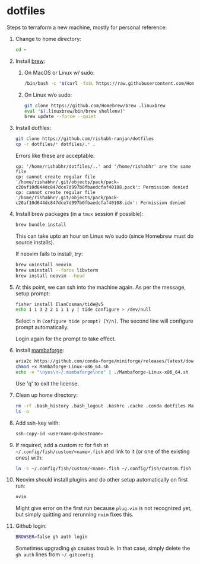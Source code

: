 # dotfiles

Steps to terraform a new machine, mostly for personal reference:

1. Change to home directory:
	```bash
	cd ~
	```

2. Install [brew](https://brew.sh):
	1. On MacOS or Linux w/ sudo:
		```bash
		/bin/bash -c "$(curl -fsSL https://raw.githubusercontent.com/Homebrew/install/HEAD/install.sh)"
		```

	2. On Linux w/o sudo:
		```bash
		git clone https://github.com/Homebrew/brew .linuxbrew
		eval "$(.linuxbrew/bin/brew shellenv)"
		brew update --force --quiet
		```

3.  Install dotfiles:
	```bash
	git clone https://github.com/rishabh-ranjan/dotfiles
	cp -r dotfiles/* dotfiles/.* .
	```

	Errors like these are acceptable:
	```
	cp: '/home/rishabhr/dotfiles/..' and '/home/rishabhr' are the same file
	cp: cannot create regular file '/home/rishabhr/.git/objects/pack/pack-c20af10d644dc847dce7d997b0fbaedcfaf40108.pack': Permission denied
	cp: cannot create regular file '/home/rishabhr/.git/objects/pack/pack-c20af10d644dc847dce7d997b0fbaedcfaf40108.idx': Permission denied
	```

4. Install brew packages (in a `tmux` session if possible):
	```bash
	brew bundle install
	```
	This can take upto an hour on Linux w/o sudo (since Homebrew must do source installs).

	If neovim fails to install, try:
	```bash
	brew uninstall neovim
	brew uninstall --force libvterm
	brew install neovim --head
	```

5. At this point, we can ssh into the machine again. As per the message, setup prompt:
	```bash
	fisher install IlanCosman/tide@v5
	echo 1 1 3 2 2 1 1 1 y | tide configure > /dev/null
	```
	Select `n` in `Configure tide prompt? [Y/n]`. The second line will configure prompt automatically.

	Login again for the prompt to take effect.

6. Install [mambaforge](https://github.com/conda-forge/miniforge#mambaforge):
	```bash
	aria2c https://github.com/conda-forge/miniforge/releases/latest/download/Mambaforge-Linux-x86_64.sh # for linux
	chmod +x Mambaforge-Linux-x86_64.sh
	echo -e "\nyes\n~/.mambaforge\nno" | ./Mambaforge-Linux-x86_64.sh
	```
	Use 'q' to exit the license.

7. Clean up home directory:
	```bash
	rm -rf .bash_history .bash_logout .bashrc .cache .conda dotfiles Mambaforge-Linux-x86_64.sh
	ls -a
	```

8. Add ssh-key with:
	```bash
	ssh-copy-id <username>@<hostname>
	```

9. If required, add a custom rc for fish at `~/.config/fish/custom/<name>.fish` and link to it (or one of the existing ones) with:
	```bash
	ln -s ~/.config/fish/custom/<name>.fish ~/.config/fish/custom.fish
	```

10. Neovim should install plugins and do other setup automatically on first run:
	```bash
	nvim
	```
	Might give error on the first run because `plug.vim` is not recognized yet, but simply quitting and rerunning `nvim` fixes this.

11. Github login:
	```bash
	BROWSER=false gh auth login
	```
	Sometimes upgrading `gh` causes trouble. In that case, simply delete the `gh auth` lines from `~/.gitconfig`.
